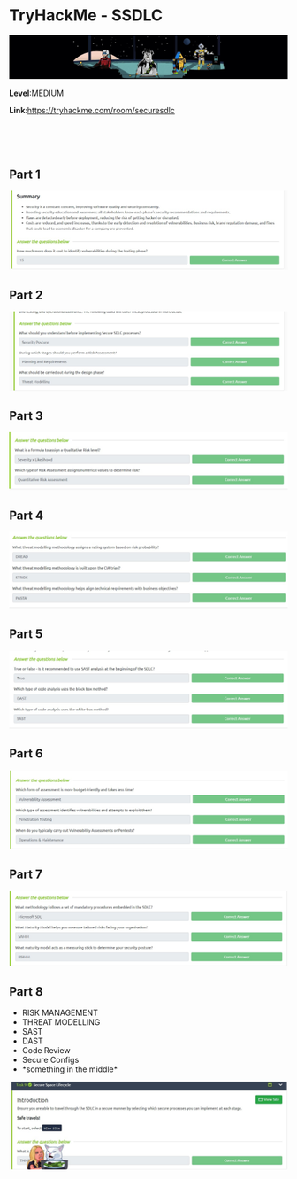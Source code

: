 # TryHackMe - SSDLC

<div align="center">

<img src="./header.jpg">

</div>

<p><b>Level</b>:MEDIUM</p>

<p><b>Link</b>:<a href="https://tryhackme.com/room/securesdlc">https://tryhackme.com/room/securesdlc</a></p>

<br/><br/><br/>

## Part 1

<img src="./0.jpg">

## Part 2

<img src="./1.jpg">

## Part 3

<img src="./2.jpg">

## Part 4

<img src="./3.jpg">

## Part 5

<img src="./4.jpg">

## Part 6

<img src="./5.jpg">

## Part 7

<img src="./6.jpg">

## Part 8

<ul>
<li>RISK MANAGEMENT</li>
<li>THREAT MODELLING</li>
<li>SAST</li>
<li>DAST</li>
<li>Code Review</li>
<li>Secure Configs</li>
<li>*something in the middle*</li>
</ul>

<img src="./7.jpg">